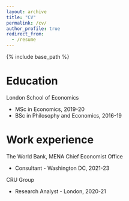 ```yaml
---
layout: archive
title: "CV"
permalink: /cv/
author_profile: true
redirect_from:
  - /resume
---
```


{% include base_path %}

Education
======
London School of Economics
* MSc in Economics, 2019-20
* BSc in Philosophy and Economics, 2016-19

Work experience
======
The World Bank, MENA Chief Economist Office
* Consultant - Washington DC, 2021-23

CRU Group
* Research Analyst - London, 2020-21